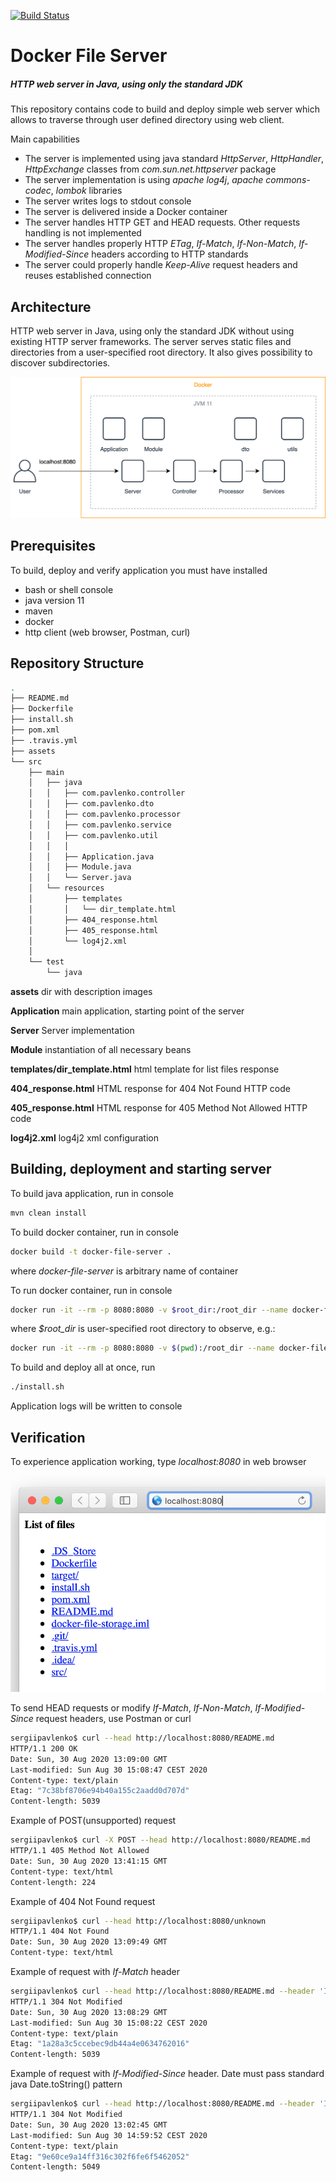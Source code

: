 [![Build Status](https://travis-ci.org/smpavlenko/docker-file-server.svg?branch=master)](https://travis-ci.org/smpavlenko/docker-file-server)

# Docker File Server
##### HTTP web server in Java, using only the standard JDK

This repository contains code to build and deploy simple web server which allows to traverse through user defined directory using web client.

Main capabilities
* The server is implemented using java standard *HttpServer*, *HttpHandler*, *HttpExchange* classes from *com.sun.net.httpserver* package
* The server implementation is using *apache log4j*, *apache commons-codec*, *lombok* libraries
* The server writes logs to stdout console
* The server is delivered inside a Docker container
* The server handles HTTP GET and HEAD requests. Other requests handling is not implemented
* The server handles properly HTTP *ETag*, *If-Match*, *If-Non-Match*, *If-Modified-Since* headers according to HTTP standards 
* The server could properly handle *Keep-Alive* request headers and reuses established connection

## Architecture
HTTP web server in Java, using only the standard JDK without using existing HTTP server frameworks. The server serves static files and directories from a user-specified root directory. It also gives possibility to discover subdirectories.

![architecture](assets/architecture.png)

## Prerequisites
To build, deploy and verify application you must have installed
* bash or shell console
* java version 11
* maven
* docker
* http client (web browser, Postman, curl)

## Repository Structure
```bash
.
├── README.md
├── Dockerfile
├── install.sh
├── pom.xml
├── .travis.yml
├── assets
└── src
    ├── main
    │   ├── java
    │   │   ├── com.pavlenko.controller
    │   │   ├── com.pavlenko.dto
    │   │   ├── com.pavlenko.processor
    │   │   ├── com.pavlenko.service
    │   │   ├── com.pavlenko.util
    │   │   │   
    │   │   ├── Application.java
    │   │   ├── Module.java
    │   │   └── Server.java
    │   └── resources
    │       ├── templates
    │       │   └── dir_template.html
    │       ├── 404_response.html
    │       ├── 405_response.html
    │       └── log4j2.xml
    │
    └── test
        └── java

```

**assets** dir with description images

**Application** main application, starting point of the server

**Server** Server implementation

**Module** instantiation of all necessary beans 

**templates/dir_template.html** html template for list files response

**404_response.html** HTML response for 404 Not Found HTTP code

**405_response.html** HTML response for 405 Method Not Allowed HTTP code

**log4j2.xml** log4j2 xml configuration

## Building, deployment and starting server
To build java application, run in console 
```bash
mvn clean install
```

To build docker container, run in console 
```bash
docker build -t docker-file-server .
```
where *docker-file-server* is arbitrary name of container

To run docker container, run in console 
```bash
docker run -it --rm -p 8080:8080 -v $root_dir:/root_dir --name docker-file-server docker-file-server /root_dir
```
where *$root_dir* is user-specified root directory to observe, e.g.:
```bash
docker run -it --rm -p 8080:8080 -v $(pwd):/root_dir --name docker-file-server docker-file-server /root_dir
```

To build and deploy all at once, run
```bash
./install.sh
```

Application logs will be written to console

## Verification
To experience application working, type *localhost:8080* in web browser

![demo](assets/browser.png)

To send HEAD requests or modify *If-Match*, *If-Non-Match*, *If-Modified-Since* request headers, use Postman or curl
```bash
sergiipavlenko$ curl --head http://localhost:8080/README.md
HTTP/1.1 200 OK
Date: Sun, 30 Aug 2020 13:09:00 GMT
Last-modified: Sun Aug 30 15:08:47 CEST 2020
Content-type: text/plain
Etag: "7c38bf8706e94b40a155c2aadd0d707d"
Content-length: 5039
```

Example of POST(unsupported) request
```bash
sergiipavlenko$ curl -X POST --head http://localhost:8080/README.md
HTTP/1.1 405 Method Not Allowed
Date: Sun, 30 Aug 2020 13:41:15 GMT
Content-type: text/html
Content-length: 224
```

Example of 404 Not Found request
```bash
sergiipavlenko$ curl --head http://localhost:8080/unknown
HTTP/1.1 404 Not Found
Date: Sun, 30 Aug 2020 13:09:49 GMT
Content-type: text/html
```

Example of request with *If-Match* header
```bash
sergiipavlenko$ curl --head http://localhost:8080/README.md --header 'If-Match: "0f46357eafa5c719e8e3bf277a993e07"'
HTTP/1.1 304 Not Modified
Date: Sun, 30 Aug 2020 13:08:29 GMT
Last-modified: Sun Aug 30 15:08:22 CEST 2020
Content-type: text/plain
Etag: "1a28a3c5ccebec9db44a4e0634762016"
Content-length: 5039
```

Example of request with *If-Modified-Since* header. Date must pass standard java Date.toString() pattern
```bash
sergiipavlenko$ curl --head http://localhost:8080/README.md --header 'If-Modified-Since: Sun Aug 30 13:35:22 CEST 2050'
HTTP/1.1 304 Not Modified
Date: Sun, 30 Aug 2020 13:02:45 GMT
Last-modified: Sun Aug 30 14:59:52 CEST 2020
Content-type: text/plain
Etag: "9e60ce9a14ff316c302f6fe6f5462052"
Content-length: 5049
```
